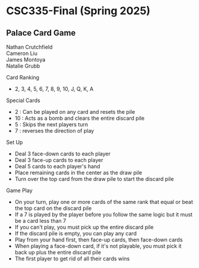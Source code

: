 # CSC335-Final (Spring 2025)
## Palace Card Game
Nathan Crutchfield  
Cameron Liu  
James Montoya  
Natalie Grubb  

Card Ranking
- 2, 3, 4, 5, 6, 7, 8, 9, 10, J, Q, K, A

Special Cards
- 2 : Can be played on any card and resets the pile
- 10 : Acts as a bomb and clears the entire discard pile
- 5 : Skips the next players turn
- 7 : reverses the direction of play

Set Up
- Deal 3 face-down cards to each player
- Deal 3 face-up cards to each player
- Deal 5 cards to each player's hand
- Place remaining cards in the center as the draw pile
- Turn over the top card from the draw pile to start the discard pile

Game Play 
- On your turn, play one or more cards of the same rank that equal or beat the top card on the discard pile
- If a 7 is played by the player before you follow the same logic but it must be a card less than 7
- If you can't play, you must pick up the entire discard pile
- If the discard pile is empty, you can play any card
- Play from your hand first, then face-up cards, then face-down cards
- When playing a face-down card, if it's not playable, you must pick it back up plus the entire discard pile
- The first player to get rid of all their cards wins



